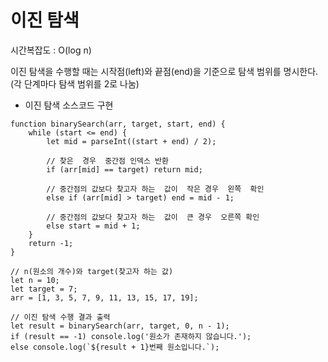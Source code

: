 # 이진 탐색
시간복잡도 : O(log n)

이진 탐색을 수행할 때는 시작점(left)와 끝점(end)을 기준으로 탐색 범위를 명시한다. (각 단계마다 탐색 범위를 2로 나눔)

-  이진 탐색  소스코드 구현
```
function binarySearch(arr, target, start, end) {
    while (start <= end) {
        let mid = parseInt((start + end) / 2);

        // 찾은  경우  중간점 인덱스 반환
        if (arr[mid] == target) return mid;
        
        // 중간점의 값보다 찾고자 하는  값이  작은 경우  왼쪽  확인
        else if (arr[mid] > target) end = mid - 1;
        
        // 중간점의 값보다 찾고자 하는  값이  큰 경우  오른쪽 확인
        else start = mid + 1;
    }
    return -1;
}

// n(원소의 개수)와 target(찾고자 하는 값)
let n = 10;
let target = 7;
arr = [1, 3, 5, 7, 9, 11, 13, 15, 17, 19];

// 이진 탐색 수행 결과 출력
let result = binarySearch(arr, target, 0, n - 1);
if (result == -1) console.log('원소가 존재하지 않습니다.');
else console.log(`${result + 1}번째 원소입니다.`);
```